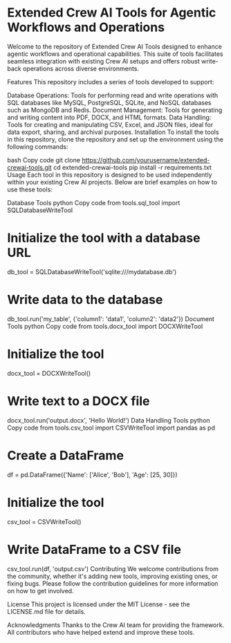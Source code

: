 # Extended Crew AI Tools for Agentic Workflows and Operations
Welcome to the repository of Extended Crew AI Tools designed to enhance agentic workflows and operational capabilities. This suite of tools facilitates seamless integration with existing Crew AI setups and offers robust write-back operations across diverse environments.

Features
This repository includes a series of tools developed to support:

Database Operations: Tools for performing read and write operations with SQL databases like MySQL, PostgreSQL, SQLite, and NoSQL databases such as MongoDB and Redis.
Document Management: Tools for generating and writing content into PDF, DOCX, and HTML formats.
Data Handling: Tools for creating and manipulating CSV, Excel, and JSON files, ideal for data export, sharing, and archival purposes.
Installation
To install the tools in this repository, clone the repository and set up the environment using the following commands:

bash
Copy code
git clone https://github.com/yourusername/extended-crewai-tools.git
cd extended-crewai-tools
pip install -r requirements.txt
Usage
Each tool in this repository is designed to be used independently within your existing Crew AI projects. Below are brief examples on how to use these tools:

Database Tools
python
Copy code
from tools.sql_tool import SQLDatabaseWriteTool

# Initialize the tool with a database URL
db_tool = SQLDatabaseWriteTool('sqlite:///mydatabase.db')

# Write data to the database
db_tool.run('my_table', {'column1': 'data1', 'column2': 'data2'})
Document Tools
python
Copy code
from tools.docx_tool import DOCXWriteTool

# Initialize the tool
docx_tool = DOCXWriteTool()

# Write text to a DOCX file
docx_tool.run('output.docx', 'Hello World!')
Data Handling Tools
python
Copy code
from tools.csv_tool import CSVWriteTool
import pandas as pd

# Create a DataFrame
df = pd.DataFrame({'Name': ['Alice', 'Bob'], 'Age': [25, 30]})

# Initialize the tool
csv_tool = CSVWriteTool()

# Write DataFrame to a CSV file
csv_tool.run(df, 'output.csv')
Contributing
We welcome contributions from the community, whether it's adding new tools, improving existing ones, or fixing bugs. Please follow the contribution guidelines for more information on how to get involved.

License
This project is licensed under the MIT License - see the LICENSE.md file for details.

Acknowledgments
Thanks to the Crew AI team for providing the framework.
All contributors who have helped extend and improve these tools.
